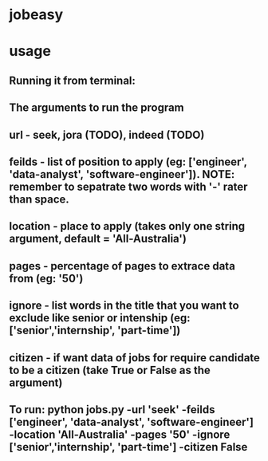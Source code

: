 # jobeasy

# usage 

## Running it from terminal:
## The arguments to run the program
## url - seek, jora (TODO), indeed (TODO)
## feilds - list of position to apply (eg: ['engineer', 'data-analyst', 'software-engineer']). NOTE: remember to sepatrate two words with '-' rater than space.
## location - place to apply (takes only one string argument, default = 'All-Australia')
## pages - percentage of pages to extrace data from (eg: '50')
## ignore - list words in the title that you want to exclude like senior or intenship (eg: ['senior','internship', 'part-time'])
## citizen - if want data of jobs for require candidate to be a citizen (take True or False as the argument)
## To run: python jobs.py -url 'seek' -feilds ['engineer', 'data-analyst', 'software-engineer'] -location 'All-Australia' -pages '50' -ignore ['senior','internship', 'part-time'] -citizen False